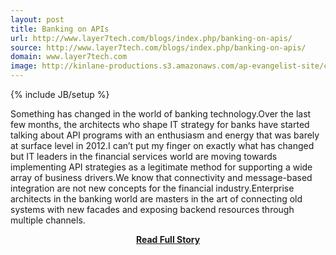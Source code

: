 ```yaml
---
layout: post
title: Banking on APIs
url: http://www.layer7tech.com/blogs/index.php/banking-on-apis/
source: http://www.layer7tech.com/blogs/index.php/banking-on-apis/
domain: www.layer7tech.com
image: http://kinlane-productions.s3.amazonaws.com/ap-evangelist-site/curated/screenshots/9278_www_layer7tech_com.png
---
```

{% include JB/setup %}<p>Something has changed in the world of banking technology.Over the last few months, the architects who shape IT strategy for banks have started talking about API programs with an enthusiasm and energy that was barely at surface level in 2012.I can’t put my finger on exactly what has changed but IT leaders in the financial services world are moving towards implementing API strategies as a legitimate method for supporting a wide array of business drivers.We know that connectivity and message-based integration are not new concepts for the financial industry.Enterprise architects in the banking world are masters in the art of connecting old systems with new facades and exposing backend resources through multiple channels.</p>
<center><p><a href="http://www.layer7tech.com/blogs/index.php/banking-on-apis/" style='padding:25px; font-sze:18px; font-weight: bold;'>Read Full Story</a></p></center>
